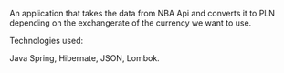 An application that takes the data from NBA Api and converts it to PLN depending on the exchangerate of the currency we want to use.

Technologies used:

Java
Spring,
Hibernate,
JSON,
Lombok.
